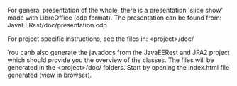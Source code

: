 For general presentation of the whole, there is a presentation 'slide show' made with LibreOffice (odp format).
The presentation can be found from:
JavaEERest/doc/presentation.odp

For project specific instructions, see the files in:
&lt;project&gt;/doc/

You canb also generate the javadocs from the JavaEERest and JPA2 project which should provide you the overview of the classes. The files will be generated in the &lt;project&gt;/doc/ folders. Start by opening the index.html file generated (view in browser).
